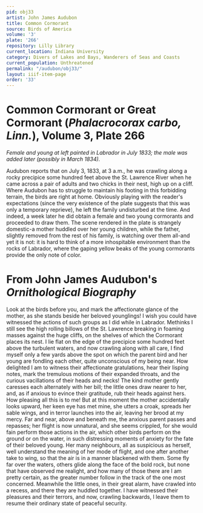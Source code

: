 ```yaml
---
pid: obj33
artist: John James Audubon
title: Common Cormorant
source: Birds of America
volume: '3'
plate: '266'
repository: Lilly Library
current_location: Indiana University
category: Divers of Lakes and Bays, Wanderers of Seas and Coasts
current_population: Unthreatened
permalink: "/audubon/obj33/"
layout: iiif-item-page
order: '33'
---
```


# Common Cormorant or Great Cormorant (_Phalacrocorax carbo, Linn._), Volume 3, Plate 266

_Female and young at left painted in Labrador in July 1833; the male was added later (possibly in March 1834)._

Audubon reports that on July 3, 1833, at 3 a.m., he was crawling along a rocky precipice some hundred feet above the St. Lawrence River when he came across a pair of adults and two chicks in their nest, high up on a cliff. Where Audubon has to struggle to maintain his footing in this forbidding terrain, the birds are right at home. Obviously playing with the reader's expectations (since the very existence of the plate suggests that this was only a temporary reprieve), he left the family undisturbed at the time. And indeed, a week later he did obtain a female and two young cormorants and proceeded to draw them. The scene rendered in the plate is strangely domestic-a mother huddled over her young children, while the father, slightly removed from the rest of his family, is watching over them all-and yet it is not: it is hard to think of a more inhospitable environment than the rocks of Labrador, where the gaping yellow beaks of the young cormorants provide the only note of color.

# From John James Audubon's _Ornithological Biography_

Look at the birds before you, and mark the affectionate glance of the mother, as she stands beside her beloved younglings! I wish you could have witnessed the actions of such groups as I did while in Labrador. Methinks I still see the high rolling billows of the St. Lawrence breaking in foaming masses against the huge cliffs, on the shelves of which the Cormorant places its nest. I lie flat on the edge of the precipice some hundred feet above the turbulent waters, and now crawling along with all care, I find myself only a few yards above the spot on which the parent bird and her young are fondling each other, quite unconscious of my being near. How delighted I am to witness their affectionate gratulations, hear their lisping notes, mark the tremulous motions of their expanded throats, and the curious vacillations of their heads and necks! The kind mother gently caresses each alternately with her bill; the little ones draw nearer to her, and, as if anxious to evince their gratitude, rub their heads against hers. How pleasing all this is to me! But at this moment the mother accidentally looks upward, her keen eye has met mine, she utters a croak, spreads her sable wings, and in terror launches into the air, leaving her brood at my mercy. Far and near, above and beneath me, the anxious parent passes and repasses; her flight is now unnatural, and she seems crippled, for she would fain perform those actions in the air, which other birds perform on the ground or on the water, in such distressing moments of anxiety for the fate of their beloved young. Her many neighbours, all as suspicious as herself, well understand the meaning of her mode of flight, and one after another take to wing, so that the air is in a manner blackened with them. Some fly far over the waters, others glide along the face of the bold rock, but none that have observed me realight, and how many of those there are I am pretty certain, as the greater number follow in the track of the one most concerned. Meanwhile the little ones, in their great alarm, have crawled into a recess, and there they are huddled together. I have witnessed their pleasures and their terrors, and now, crawling backwards, I leave them to resume their ordinary state of peaceful security.

